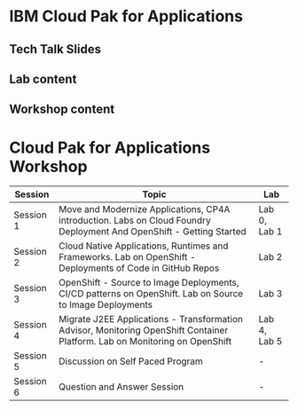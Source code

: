 # IBM Cloud Pak for Applications

## Tech Talk Slides

## Lab content

## Workshop content

# Cloud Pak for Applications Workshop


Session | Topic | Lab
--- | --- | ---
 Session 1     | Move and Modernize Applications, CP4A introduction. Labs on Cloud Foundry Deployment And OpenShift - Getting Started | Lab 0, Lab 1
 Session 2     | Cloud Native Applications, Runtimes and Frameworks. Lab on OpenShift - Deployments of Code in GitHub Repos | Lab 2
 Session 3     | OpenShift - Source to Image Deployments, CI/CD patterns on OpenShift. Lab on Source to Image Deployments  |  Lab 3
 Session 4     | Migrate J2EE Applications - Transformation Advisor, Monitoring OpenShift Container Platform. Lab on Monitoring on OpenShift | Lab 4, Lab 5
 Session 5     | Discussion on Self Paced Program  | -
 Session 6     | Question and Answer Session | -
